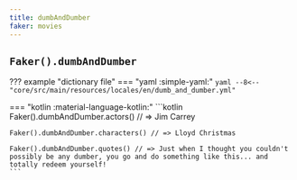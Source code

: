 ```yaml
---
title: dumbAndDumber
faker: movies
---
```


## `Faker().dumbAndDumber`

??? example "dictionary file"
    === "yaml :simple-yaml:"
        ```yaml
        --8<-- "core/src/main/resources/locales/en/dumb_and_dumber.yml"
        ```

=== "kotlin :material-language-kotlin:"
    ```kotlin
    Faker().dumbAndDumber.actors() // => Jim Carrey

    Faker().dumbAndDumber.characters() // => Lloyd Christmas

    Faker().dumbAndDumber.quotes() // => Just when I thought you couldn't possibly be any dumber, you go and do something like this... and totally redeem yourself!
    ```
